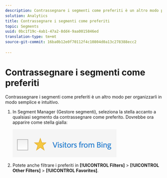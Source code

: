 ```yaml
---
description: Contrassegnare i segmenti come preferiti è un altro modo per organizzarli in modo semplice e intuitivo.
solution: Analytics
title: Contrassegnare i segmenti come preferiti
topic: Segments
uuid: 0bc1f19c-4ab1-47a2-8dd4-9aa0015846ed
translation-type: tm+mt
source-git-commit: 16ba0b12e0f70112f4c10804d0a13c278388ecc2

---
```



# Contrassegnare i segmenti come preferiti

Contrassegnare i segmenti come preferiti è un altro modo per organizzarli in modo semplice e intuitivo.

1. In Segment Manager (Gestore segmenti), seleziona la stella accanto a qualsiasi segmento da contrassegnare come preferito. Dovrebbe ora apparire come stella gialla:

   ![](assets/favorites.png)

1. Potete anche filtrare i preferiti in **[!UICONTROL Filters]** &gt; **[!UICONTROL Other Filters]** &gt; **[!UICONTROL Favorites]**.
